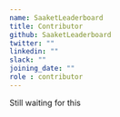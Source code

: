 ```yaml
---
name: SaaketLeaderboard
title: Contributor
github: SaaketLeaderboard
twitter: ""
linkedin: ""
slack: ""
joining_date: ""
role : contributor
---
```


Still waiting for this
